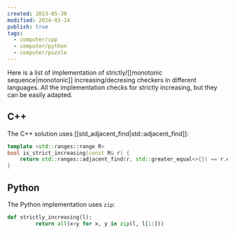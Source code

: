 ```yaml
---
created: 2023-05-30
modified: 2024-03-14
publish: true
tags:
  - computer/cpp
  - computer/python
  - computer/puzzle
---
```

Here is a list of implementation of strictly/[[monotonic sequence|monotonic]] increasing/decresing checkers in different languages.
All the implementation checks for strictly increasing, but they can be easily adapted.

## C++
The C++ solution uses [[std_adjacent_find|std::adjacent_find]]:
```cpp
template <std::ranges::range R>
bool is_strict_increasing(const R& r) {
	return std::ranges::adjacent_find(r, std::greater_equal<>{}) == r.end();
}
```

## Python
The Python implementation uses `zip`:
```python
def strictly_increasing(l):
         return all(x<y for x, y in zip(l, l[1:]))
```